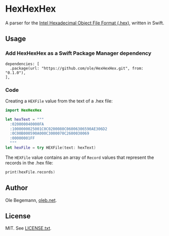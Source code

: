 # HexHexHex

A parser for the [Intel Hexadecimal Object File Format (.hex)](https://en.wikipedia.org/wiki/Intel_HEX), written in Swift.

## Usage

### Add HexHexHex as a Swift Package Manager dependency

```
dependencies: [
  .package(url: "https://github.com/ole/HexHexHex.git", from: "0.1.0"),
],
```

### Code

Creating a `HEXFile` value from the text of a .hex file:

```swift
import HexHexHex

let hexText = """
  :020000040000FA
  :1000000025001C0C0200080C06006306590AE306D2
  :0C00B000590A000C3000070C2600030069
  :00000001FF
  """
let hexFile = try HEXFile(text: hexText)
```

The `HEXFile` value contains an array of `Record` values that represent the records in the .hex file:

```swift
print(hexFile.records)
```

## Author

Ole Begemann, [oleb.net](https://oleb.net).

## License

MIT. See [LICENSE.txt](LICENSE.txt).
